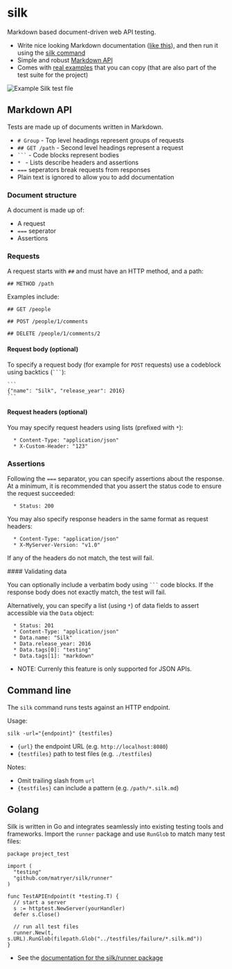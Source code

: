 # silk

Markdown based document-driven web API testing.

  * Write nice looking Markdown documentation ([like this](https://github.com/matryer/silk/blob/master/testfiles/success/example.silk.md)), and then run it using the [silk command](#command-line)
  * Simple and robust [Markdown API](#markdown-api)
  * Comes with [real examples](https://github.com/matryer/silk/tree/master/testfiles/success) that you can copy (that are also part of the test suite for the project)

![Example Silk test file](https://github.com/matryer/silk/blob/master/other/example.png)

## Markdown API

Tests are made up of documents written in Markdown.

  * `# Group` - Top level headings represent groups of requests
  * `## GET /path` -  Second level headings represent a request
  * ` ``` ` - Code blocks represent bodies
  * `* ` - Lists describe headers and assertions
  * `===` seperators break requests from responses
  * Plain text is ignored to allow you to add documentation
  
### Document structure

A document is made up of:

  * A request
  * `===` seperator
  * Assertions

### Requests

A request starts with `##` and must have an HTTP method, and a path:

```
## METHOD /path
```

Examples include:

```
## GET /people

## POST /people/1/comments

## DELETE /people/1/comments/2

```

#### Request body (optional)

To specify a request body (for example for `POST` requests) use a codeblock using backtics (` ``` `):

    ```
    {"name": "Silk", "release_year": 2016}
    ```

#### Request headers (optional)

You may specify request headers using lists (prefixed with `*`):

```
  * Content-Type: "application/json"
  * X-Custom-Header: "123"
```

### Assertions

Following the `===` separator, you can specify assertions about the response. At a minimum, it is recommended that you assert the status code to ensure the request succeeded:

```
  * Status: 200
```

You may also specify response headers in the same format as request headers:

```
  * Content-Type: "application/json"
  * X-MyServer-Version: "v1.0"
```

If any of the headers do not match, the test will fail.

#### Validating data

You can optionally include a verbatim body using ` ``` ` code blocks. If the response body does not exactly match, the test will fail.

Alternatively, you can specify a list (using `*`) of data fields to assert accessible via the `Data` object:

```
  * Status: 201
  * Content-Type: "application/json"
  * Data.name: "Silk"
  * Data.release_year: 2016
  * Data.tags[0]: "testing"
  * Data.tags[1]: "markdown"
```

  * NOTE: Currenly this feature is only supported for JSON APIs.

## Command line

The `silk` command runs tests against an HTTP endpoint.

Usage:

```
silk -url="{endpoint}" {testfiles}
```

  * `{url}` the endpoint URL (e.g. `http://localhost:8080`)
  * `{testfiles}` path to test files (e.g. `./testfiles`)

Notes:

  * Omit trailing slash from `url`
  * `{testfiles}` can include a pattern (e.g. `/path/*.silk.md`)

## Golang

Silk is written in Go and integrates seamlessly into existing testing tools and frameworks. Import the `runner` package and use `RunGlob` to match many test files:

```
package project_test

import (
  "testing"
  "github.com/matryer/silk/runner"
)

func TestAPIEndpoint(t *testing.T) {
  // start a server
  s := httptest.NewServer(yourHandler)
  defer s.Close()
  
  // run all test files
  runner.New(t, s.URL).RunGlob(filepath.Glob("../testfiles/failure/*.silk.md"))
}
```

  * See the [documentation for the silk/runner package](https://godoc.org/github.com/matryer/silk/runner)
